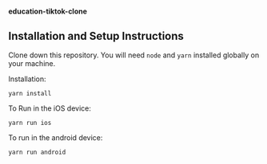 
#### education-tiktok-clone

## Installation and Setup Instructions

Clone down this repository. You will need `node` and `yarn` installed globally on your machine.  

Installation:

`yarn install`  

To Run in the iOS device:  

`yarn run ios`  

To run in the android device:

`yarn run android`  
